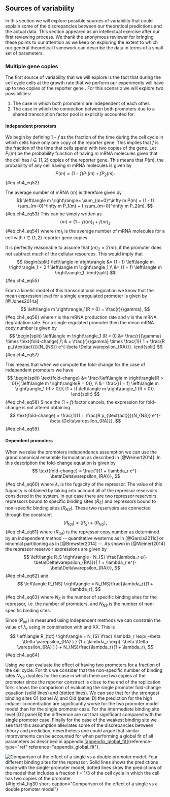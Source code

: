 ## Sources of variability

In this section we will explore possible sources of variability that could
explain some of the discrepancies between our theoretical predictions and the
actual data. This section appeared as an intellectual exercise after our first
reviewing process. We thank the anonymous reviewer for bringing these points to
our attention as we keep on exploring the extent to which our general
theoretical framework can describe the data in terms of a small set of
parameters.

### Multiple gene copies

The first source of variability that we will explore is the fact that during the
cell cycle cells at the growth rate that we perform our experiments will have up
to two copies of the reporter gene . For this scenario we will explore two
possibilities:
1.  The case in which both promoters are independent of each other.
2.  The case in which the connection between both promoters due to a
    shared transcription factor pool is explicitly accounted for.

#### Independent promoters

We begin by defining $1 - f$ as the fraction of the time during the cell cycle
in which cells have only one copy of the reporter gene. This implies that $f$ is
the fraction of the time that cells spend with two copies of the gene. Let
$P_i(m)$ be the probability function of having $m$ mRNA molecules given that the
cell has $i \in \{1, 2 \}$ copies of the reporter gene. This means that $P(m)$,
the probability of any cell having $m$ mRNA molecules is given by 
$$
P(m) = (1 - f) P_1(m) + f P_2(m).
$${#eq:ch4_eq52}

The average number of mRNA $\left\langle m \right\rangle$ is therefore given by 
$$
\left\langle m \right\rangle= \sum_{m=0}^\infty m P(m) =
(1 - f) \sum_{m=0}^\infty m P_1(m) +
f \sum_{m=0}^\infty m P_2(m).
$${#eq:ch4_eq53}
This can be simply written as
$$
\left\langle m \right\rangle= (1 - f)
\left\langle m \right\rangle_1 + f \left\langle m \right\rangle_2
$${#eq:ch4_eq54}
where $\left\langle m \right\rangle_i$ is the average number of mRNA molecules
for a cell with $i \in \{ 1 , 2 \}$ reporter gene copies.

It is perfectly reasonable to assume that $\left\langle m \right\rangle_2 = 2
\left\langle m \right\rangle_1$ if the promoter does not subtract much of the
cellular resources. This would imply that 
$$
\begin{split}
\left\langle m \right\rangle &= (1 - f) 
\left\langle m \right\rangle_1 + 2 f \left\langle m \right\rangle_1,\\
&= (1 + f) \left\langle m \right\rangle_1.
\end{split}
$${#eq:ch4_eq55}

From a kinetic model of this transcriptional regulation we know that the mean
expression level for a single unregulated promoter is given by [@Jones2014a]
$$
\left\langle m \right\rangle_1(R = 0) = \frac{r}{\gamma},
$${#eq:ch4_eq56}
where $r$ is the mRNA production rate and $\gamma$ is the mRNA degradation rate.
For a single regulated promoter then the mean mRNA copy number is given by
$$
\begin{split}
\left\langle m \right\rangle_1 (R > 0) &= \frac{r}{\gamma} \times 
\text{fold-change},\\
& = \frac{r}{\gamma} \times \frac{1}{
1 + \frac{R p_{\text{act}}}{N_{NS}} e^{-\beta \Delta \varepsilon_{RA}}}.
\end{split}
$${#eq:ch4_eq57}

This means that when we compute the fold-change for the case of
independent promoters we have
$$
\begin{split}
\text{fold-change} &= \frac{\left\langle m \right\rangle(R > 0)}{
\left\langle m \right\rangle(R = 0)}, \\
&= \frac{(1 + f) \left\langle m \right\rangle_1 (R > 0)}{
(1 + f) \left\langle m \right\rangle_1 (R = 0)}.
\end{split}
$${#eq:ch4_eq58}
Since the $(1 + f)$ factor cancels, the expression for fold-change is not
altered obtaining
$$
\text{fold-change} = \frac{1}{1 + \frac{R p_{\text{act}}}{N_{NS}}
e^{-\beta \Delta\varepsilon_{RA}}}.
$${#eq:ch4_eq59}

#### Dependent promoters

When we relax the promoters independence assumption we can use the grand
canonical ensemble formulation as described in [@Weinert2014]. In this
description the fold-change equation is given by
$$
\text{fold-change} = \frac{1}{1 + \lambda_r e^{-\beta\Delta\varepsilon_{RA}}},
$${#eq:ch4_eq60}
where $\lambda_r$ is the fugacity of the repressor. The value of this fugacity
is obtained by taking into account all of the repressor reservoirs considered in
the system. In our case there are two repressor reservoirs: repressors bound to
specific binding sites $\left\langle R_S \right\rangle$ and repressors bound to
non-specific binding sites $\left\langle R_{NS} \right\rangle$. These two
reservoirs are connected through the constraint
$$
\left\langle R_{\text{tot}} \right\rangle = 
\left\langle R_S \right\rangle + \left\langle R_{NS} \right\rangle,
$${#eq:ch4_eq61}
where $\left\langle R_{\text{tot}} \right\rangle$ is the repressor copy number
as determined by an independent method -- quantitative westerns as in
[@Garcia2011c] or binomial partitioning as in [@Brewster2014] --. As shown in
[@Weinert2014] the repressor reservoir expressions are given by
$$
\left\langle R_S \right\rangle= N_{S}
\frac{\lambda_r e{-\beta\Delta\varepsilon_{RA}}}{
1 + \lambda_r e^{-\beta\Delta\varepsilon_{RA}}},
$${#eq:ch4_eq62}
and
$$
\left\langle R_{NS} \right\rangle = N_{NS}\frac{\lambda_r}{1 + \lambda_r},
$${#eq:ch4_eq63}
where $N_{S}$ is the number of specific binding sites for the repressor, i.e.
the number of promoters, and $N_{NS}$ is the number of non-specific binding
sites.

Since $\left\langle R_{\text{tot}} \right\rangle$ is measured using independent
methods we can constrain the value of $\lambda_r$ using in combination with and
XX. This is
$$
\left\langle R_{tot} \right\rangle = 
N_{S} \frac{ \lambda_r \exp( -\beta \Delta \varepsilon_{RA} ) }
{1 + \lambda_r \exp( -\beta \Delta \varepsilon_{RA} ) } 
+
N_{NS}\frac{\lambda_r}{1 + \lambda_r},
$${#eq:ch4_eq64}
<!-- Distributing terms gives a second order polynomial on $\lambda_r$ of the form
$$
\lambda_r^2 e^{-\beta\Delta\varepsilon_{RA}} (\left\langle R_{\text{tot}}
\right\rangle- N_{S}- N_{NS}) +
\lambda_r (\left\langle R_{\text{tot}} \right\rangle +
\left\langle R_{\text{tot}} \right\rangle
e^{-\beta\Delta\varepsilon_{RA}} - N_{S}
e^{-\beta\Delta\varepsilon_{RA}} - N_{NS}) +
\left\langle R_{\text{tot}} \right\rangle= 0.
$${#eq:ch4_eq65}

For the quadratic term in $\lambda_r$ we note that $N_{NS}\gg \left\langle
R_{\text{tot}} \right\rangle, N_{S}$, therefore we can approximate it as
$$
\lambda_r^2 e^{-\beta\Delta\varepsilon_{RA}}
(\left\langle R_{\text{tot}} \right\rangle- N_{S}- N_{NS}) \approx
\lambda_r^2 e^{-\beta\Delta\varepsilon_{RA}} N_{NS}.
$${#eq:ch4_eq66} -->

<!-- For the linear term on $\lambda_r$ only the terms $\left\langle R_{\text{tot}}
\right\rangle e^{-\beta\Delta\varepsilon_{RA}})$ and
$N_{S}e^{-\beta\Delta\varepsilon_{RA}}$ are of the same order of magnitude as
$N_{NS}$, so we have
$$
\lambda_r (\left\langle R_{\text{tot}} \right\rangle +
\left\langle R_{\text{tot}} \right\rangle 
e^{-\beta\Delta\varepsilon_{RA}} - N_{S}e^{-\beta\Delta\varepsilon_{RA}} - 
N_{NS}) 
\approx \lambda_r \left[ e^{-\beta\Delta\varepsilon_{RA}} 
\left(\left\langle R_{\text{tot}} \right\rangle- N_{S}\right)  - N_{NS}\right].
$${#eq:ch4_eq67}
With these simplifications in hand is a matter of finding the positive root of
this second order polynomial to obtain the value for the fugacity. -->

<!-- Using this formulation the mean mRNA copy number is then given by
$$
\left\langle m \right\rangle = (1 - f)
\left\langle m \right\rangle_1 + f \left\langle m \right\rangle_2.
$${#eq:ch4_eq68}

If we again assume that having two copies of the promoter produces twice as much
as one promoter this is given by
$$
\left\langle m \right\rangle= (1 - f) \frac{r}{\gamma} \times
\text{fold-change}(N_{S}= 1) +
f \frac{(2r)}{\gamma} \times \text{fold-change}(N_{S}= 2),
$${#eq:ch4_eq69}
where we explicitly state that the fold-change function depends on the number of
specific binding sites. -->

<!-- For the fold-change equation of the total mean number of mRNA we then have 
$$
\text{fold-change} =
\frac{ \frac{r}{\gamma} \left[ (1 - f) \times \text{fold-change}(Ns = 1) +
2 f \times \text{fold-change}(N_{S}=2) \right]
}{
\frac{r}{\gamma} \left[ (1 - f) + 2 f \right]. }
$${#eq:ch4_eq70} 
When substituting the definition of fold-change we obtain our
final expression 
$$
\text{fold-change} = \frac{1}{(1 + f)} \left[
(1 - f) \frac{1}{1 + \frac{R}{N_{NS}} e^{-\beta\Delta\varepsilon_{RA}}} +
2 f \frac{1}{1 + \lambda_r e^{-\beta\Delta\varepsilon_{RA}}} \right].
$${#eq:ch4_eq71} -->

Using we can evaluate the effect of having two promoters for a fraction of the
cell cycle. For this we consider that the non-specific number of binding sites
$N_{NS}$ doubles for the case in which there are two copies of the promoter
since the reporter construct is close to the end of the replication fork. shows
the comparison of evaluating the single promoter fold-change equation (solid
lines) and (dotted lines). We can see that for the strongest binding sites O1
(panel A) and Oid (panel D) the prediction for the high inducer concentration
are significantly worse for the two promoter model model than for the single
promoter case. For the intermediate binding site level (O2 panel B) the
difference are not that significant compared with the single promoter case.
Finally for the case of the weakest binding site we see that this assumption
alleviates some of the discrepancies between theory and prediction; nevertheless
one could argue that similar improvements can be accounted for when performing a
global fit of all parameters as described in appendix
[\[appendix_global_fit\]](#appendix_global_fit){reference-type="ref"
reference="appendix_global_fit"}.

![**Comparison of the effect of a single vs a double promoter model.** Four
different binding sites for the repressor. Solid lines shows the predictions
made with the single-promoter model, dotted lines show the predictions of the
model that includes a fraction $f = 1/3$ of the cell cycle in which the cell has
two copies of the promoter.](ch4_fig30){#fig:ch4_fig30 short-caption="Comparison
of the effect of a single vs a double promoter model"}
